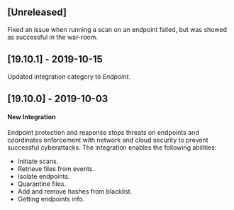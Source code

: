 ## [Unreleased]
Fixed an issue when running a scan on an endpoint failed, but was showed as successful in the war-room.

## [19.10.1] - 2019-10-15
Updated integration category to *Endpoint*.


## [19.10.0] - 2019-10-03
#### New Integration
Endpoint protection and response stops threats on endpoints and coordinates enforcement with network and cloud security to prevent successful cyberattacks.
The integration enables the following abilities:
  - Initiate scans.
  - Retrieve files from events.
  - Isolate endpoints.
  - Quarantine files.
  - Add and remove hashes from blacklist.
  - Getting endpoints info.
